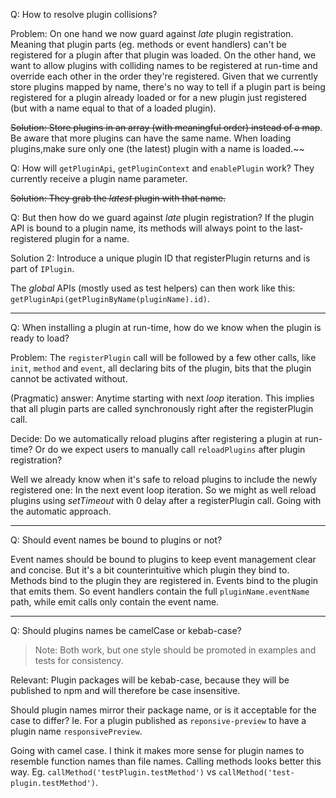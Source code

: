 Q: How to resolve plugin collisions?

Problem: On one hand we now guard against _late_ plugin registration. Meaning that plugin parts (eg. methods or event handlers) can't be registered for a plugin after that plugin was loaded. On the other hand, we want to allow plugins with colliding names to be registered at run-time and override each other in the order they're registered. Given that we currently store plugins mapped by name, there's no way to tell if a plugin part is being registered for a plugin already loaded or for a new plugin just registered (but with a name equal to that of a loaded plugin).

~~Solution: Store plugins in an array (with meaningful order) instead of a map~~. Be aware that more plugins can have the same name. When loading plugins,make sure only one (the latest) plugin with a name is loaded.~~

Q: How will `getPluginApi`, `getPluginContext` and `enablePlugin` work? They currently receive a plugin name parameter.

~~Solution: They grab the _latest_ plugin with that name.~~

Q: But then how do we guard against _late_ plugin registration? If the plugin API is bound to a plugin name, its methods will always point to the last-registered plugin for a name.

Solution 2: Introduce a unique plugin ID that registerPlugin returns and is part of `IPlugin`.

The _global_ APIs (mostly used as test helpers) can then work like this: `getPluginApi(getPluginByName(pluginName).id)`.

---

Q: When installing a plugin at run-time, how do we know when the plugin is ready to load?

Problem: The `registerPlugin` call will be followed by a few other calls, like `init`, `method` and `event`, all declaring bits of the plugin, bits that the plugin cannot be activated without.

(Pragmatic) answer: Anytime starting with next _loop_ iteration. This implies that all plugin parts are called synchronously right after the registerPlugin call.

Decide: Do we automatically reload plugins after registering a plugin at run-time? Or do we expect users to manually call `reloadPlugins` after plugin registration?

Well we already know when it's safe to reload plugins to include the newly registered one: In the next event loop iteration. So we might as well reload plugins using _setTimeout_ with 0 delay after a registerPlugin call. Going with the automatic approach.

---

Q: Should event names be bound to plugins or not?

Event names should be bound to plugins to keep event management clear and concise. But it's a bit counterintuitive which plugin they bind to. Methods bind to the plugin they are registered in. Events bind to the plugin that emits them. So event handlers contain the full `pluginName.eventName` path, while emit calls only contain the event name.

---

Q: Should plugins names be camelCase or kebab-case?

> Note: Both work, but one style should be promoted in examples and tests for consistency.

Relevant: Plugin packages will be kebab-case, because they will be published to npm and will therefore be case insensitive.

Should plugin names mirror their package name, or is it acceptable for the case to differ? Ie. For a plugin published as `reponsive-preview` to have a plugin name `responsivePreview`.

Going with camel case. I think it makes more sense for plugin names to resemble function names than file names. Calling methods looks better this way. Eg. `callMethod('testPlugin.testMethod')` vs `callMethod('test-plugin.testMethod')`.
